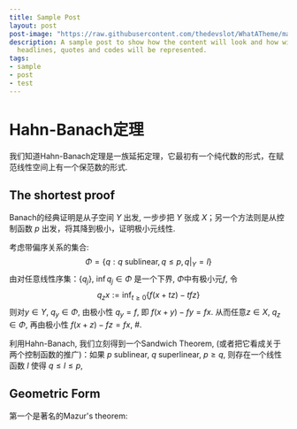 ```yaml
---
title: Sample Post
layout: post
post-image: "https://raw.githubusercontent.com/thedevslot/WhatATheme/master/assets/images/SamplePost.png?token=AHMQUEPC4IFADOF5VG4QVN26Z64GG"
description: A sample post to show how the content will look and how will different
  headlines, quotes and codes will be represented.
tags:
- sample
- post
- test
---
```


# Hahn-Banach定理
我们知道Hahn-Banach定理是一族延拓定理，它最初有一个纯代数的形式，在赋范线性空间上有一个保范数的形式. 
## The shortest proof
Banach的经典证明是从子空间 $Y$ 出发, 一步步把 $Y$ 张成 $X$；另一个方法则是从控制函数 $p$ 出发，将其降到极小，证明极小元线性.

考虑带偏序关系的集合:
$$\Phi=\left\{q:q \text{ sublinear},q\leq p, q|_Y=l\right\}$$
由对任意线性序集：$\{q_j\}$, $\inf q_j\in\Phi$ 是一个下界, $\Phi$中有极小元$f$, 令
$$q_zx:=\inf_{t\geq 0}\{f(x+tz)-tfz\}$$
则对$y\in Y$, $q_y\in \Phi$, 由极小性 $q_y=f$, 即 $f(x+y)-fy=fx$. 从而任意$z\in X$, $q_z\in\Phi$, 再由极小性 $f(x+z)-fz=fx$, #. 

利用Hahn-Banach, 我们立刻得到一个Sandwich Theorem, (或者把它看成关于两个控制函数的推广)：如果 $p$ sublinear, $q$ superlinear, $p\geq q$, 则存在一个线性函数 $l$ 使得 $q\leq l\leq p$, 

## Geometric Form

第一个是著名的Mazur's theorem: 
